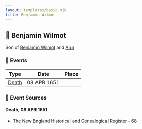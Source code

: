 ```yaml
---
layout: templates/basic.njk
title: Benjamin Wilmot
---
```

## 🔵 Benjamin Wilmot

Son of [Benjamin Wilmot](/people/6/61915340) and [Ann ](/people/3/3872021)

### 📆 Events

Type | Date | Place
------ | ------ | ------
[Death](#event-event-2) | 08 APR 1651 |

### 📰 Event Sources

#### <a id="event-event-2"></a> Death, 08 APR 1651
* The New England Historical and Genealogical Register  - 68